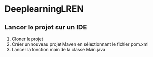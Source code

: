 # DeeplearningLREN

## Lancer le projet sur un IDE
1. Cloner le projet
2. Créer un nouveau projet Maven en sélectionnant le fichier pom.xml
3. Lancer la fonction main de la classe Main.java
